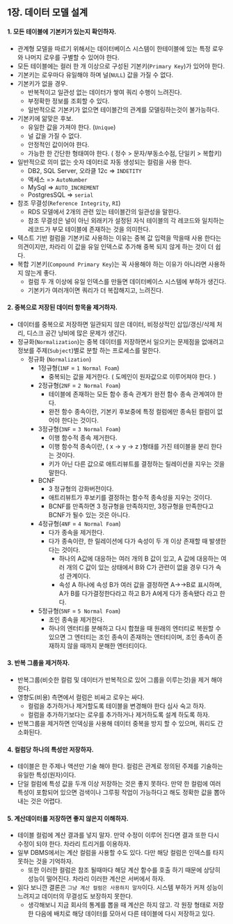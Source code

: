 ## 1장. 데이터 모델 설계

#### 1. 모든 테이블에 기본키가 있는지 확인하자.
- 관계형 모델을 따르기 위해서는 데이터베이스 시스템이 한테이블에 있는 특정 로우와 나머지 로우를  구별할 수 있어야 한다.
- 모든 테이블에는 컬러 한 개 이상으로 구성된 기본키(`Primary Key`)가 있어야 한다. 
- 기본키는 로우마다 유일해야 하며 널(`NULL`) 값을 가질 수 없다.
- 기본키가 없을 경우.
    - 반복적이고 일관성 없는 데이터가 쌓여 쿼리 수행이 느려진다.
    - 부정확한 정보를 조회할 수 있다.
    - 일반적으로 기본키가 없으면 테이블간의 관계를 모델링하는것이 불가능하다.
- 기본키에 앎맞은 후보.
    - 유일한 값을 가져야 한다. (`Unique`)
    - 널 값을 가질 수 없다.
    - 안정적인 값이어야 한다.
    - 가능한 한 간단한 형태여야 한다. ( 정수 > 문자/부동소수점, 단일키 > 복합키)
- 일반적으로 의미 없는 숫자 데이터로 자동 생성되는 컬럼을 사용 한다.
    - DB2, SQL Server, 오라클 12c => `INDETITY`
    - 액세스 => `AutoNumber`
    - MySql => `AUTO_INCREMENT`
    - PostgresSQL => `serial`
- 참조 무결성(`Reference Integrity`, `RI`)
    - RDS 모델에서 2개의 관련 있는 테이블간의 일관성을 말한다. 
    - 참조 무결성은 널이 아닌 외래키가 설정된 자식 테이블의 각 레코드와 일치하는 레코드가 부모 테이블에 존재하는 것을 의미한다.
- 텍스트 기반 컬럼을 기본키로 사용하는 이유는 중복 값 입력을 막을때 사용 한다는 의견이지만, 차라리 이 값을 유일 인덱스로 추가해 중복 되지 않게 하는 것이 더 쉽다.
- 복합 기본키(`Compound Primary Key`)는 꼭 사용해야 하는 이유가 아니라면 사용하지 않는게 좋다.
    - 컬럼 두 개 이상에 유일 인덱스를 만들면 데이터베이스 시스템에 부하가 생긴다.
    - 기본키가 여러개이면 쿼리가 더 복잡해지고, 느려진다.

#### 2. 중복으로 저장된 데이터 항목을 제거하자.
- 데이터를 중복으로 저장하면 일관되지 않은 데이터, 비정상적인 삽입/갱신/삭제 처리, 디스크 공간 낭비에 많은 문제가 생긴다.
- 정규화(`Normalization`)는 중복 데이터를 저장하면서 일으키는 문제점을 없애려고 정보를 주제(`Subject`)별로 분할 하는 프로세스를 말한다.
    - 정규화 (`Normalization`)
        - 1정규형(`1NF` = `1 Normal Foam`)
            - 중복되는 값을 제거한다. ( 도메인이 원자값으로 이루어져야 한다. )
        - 2정규형(`2NF` = `2 Normal Foam`)
            - 테이블에 존재하는 모든 함수 종속 관계가 완전 함수 종속 관계여야 한다.
            - 완전 함수 종속이란, 기본키 후보중에 특정 컬럼에만 종속된 컬럼이 없어야 한다는 것이다. 
        - 3정규형(`3NF` = `3 Normal Foam`)
            - 이행 함수적 종속 제거한다. 
            - 이행 함수적 종속이란, ( x -> y -> z )형태를 가진 테이블을 분리 한다는 것이다.
            - 키가 아닌 다른 값으로 애트리뷰트를 결정하는 릴레이션을 지우는 것을 말한다.
        - BCNF
            - 3 정규형의 강화버전이다.
            - 애트리뷰트가 후보키를 결정하는 함수적 종속성을 지우는 것이다.
            - BCNF를 만족하면 3 정규형을 만족하지만, 3정규형을 만족한다고 BCNF가 될수 있는 것은 아니다.
        - 4정규형(`4NF` = `4 Normal Foam`)
            - 다가 종속을 제거한다.
            - 다가 종속이란, 한 릴레이션에 다가 속성이 두 개 이상 존재할 때 발생한다는 것이다.
                - 하나의 A값에 대응하는 여러 개의 B 값이 있고, A 값에 대응하는 여러 개의 C 값이 있는 상태에서 B와 C가 관련이 없을 경우 다가 속성 관계이다.
                - 속성 A 하나에 속성 B가 여러 값을 결정하면 A→→B로 표시하며, A가 B를 다가결정한다라고 하고 B가 A에게 다가 종속됐다 라고 한다. 
        - 5정규형(`5NF` = `5 Normal Foam`)
            - 조인 종속을 제거한다.
            - 하나의 엔터티를 분해하고 다시 합쳤을 때 원래의 엔터티로 복원할 수 있으면 그 엔터티는 조인 종속이 존재하는 엔터티이며, 조인 종속이 존재하지 않을 때까지 분해한 엔터티이다.

#### 3. 반복 그룹을 제거하자.
- 반복그룹(비슷한 컬럼 및 데이터가 반복적으로 있어 그룹을 이루는것)을 제거 해야 한다. 
- 영향도(비용) 측면에서 컬럼은 비싸고 로우는 싸다.
    - 컬럼을 추가하거나 제거할도록 테이블을 변경해야 한다 심사 숙고 하자. 
    - 컬럼을 추가하기보다는 로우를 추가하거나 제거하도록 설계 하도록 하자.
- 반복그룹을 제거하면 인덱싱을 사용해 데이터 중복을 방지 할 수 있으며, 쿼리도 간소화된다.

#### 4. 컬럼당 하나의 특성만 저장하자.
- 테이블은 한 주제나 액션만 기술 해야 한다. 컬럼은 관계로 정의된 주제를 기술하는 유일한 특성(원자)이다. 
- 단일 컬럼에 특성 값을 두개 이상 저장하는 것은 좋지 못하다. 만약 한 컬럼에 여러 특성이 포함되어 있으면 검색이나 그루핑 작업이 가능하다고 해도 정확한 값을 뽑아내는 것은 어렵다.

#### 5. 계산데이터를 저장하면 좋지 않은지 이해하자.
- 테이블 컬럼에 계산 결과를 넣지 말자. 만약 수정이 이루어 진다면 결과 또한 다시 수정이 되야 한다. 차라리 트리거를 이용하자.
- 일부 DBMS에서는 계산 컬럼을 사용할 수도 있다. 다만 해당 컬럼은 인덱스를 타지 못하는 것을 기억하자.
    - 또한 이러한 컬럼은 참조 될때마다 해당 계산 함수를 호출 하기 때문에 상당히 성능이 떨어진다. 차라리 이러한 계산은 서버에서 하자.
- 읽다 보니깐 결론은 `그냥 계산 컬럼은 사용하지 말자`이다. 시스템 부하가 커져 성능이 느려지고 데이터의 무결성도 보장하지 못한다. 
    - 생각해보니 지금 회사의 통계를 뽑을 때 계산은 하지 않고. 각 원장 형태로 저장한 다음에 배치로 해당 데이터를 모아서 다른 테이블에 다시 저장하고 있다. 
